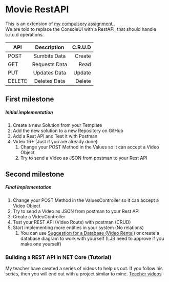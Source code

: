 ﻿# Movie RestAPI

This is an extension of <a href="https://github.com/JuhlerIbsen/CSMovieManager" target="_blank">my compulsory assignment.</a>.<br>
We are told to replace the ConsoleUI with a RestAPI, that should handle c.r.u.d operations.

| API           | Description   | C.R.U.D   |
| ------------- |:-------------:| -----: |
| POST   | Sumbits Data         | Create |
| GET    | Requests Data        | Read   |
| PUT    | Updates Data         | Update |
| DELETE | Deletes Data         | Delete |


## First milestone
##### Initial implementation
1. Create a new Solution from your Template
2. Add the new solution to a new Repository on GitHub
3. Add a Rest API and Test it with Postman
4. Video 16+ (Just if you are already done)
   1. Change your POST Method in the Values so it can accept a Video Object
   2. Try to send a Video as JSON from postman to your Rest API
   
## Second milestone
##### Final implementation
1. Change your POST Method in the ValuesController so it can accept a Video Object
2. Try to send a Video as JSON from postman to your Rest API
3. Create a VideoController
4. Test your REST API (Video Route) with postman (CRUD)
5. Start implementing more entities in your system (No relations)
   1. You can use <a href="https://imgur.com/a/zR5Fk" target="_blank">Suggestion for a Database (Video Rental)</a> or create a database diagram to work with yourself (LJB need to approve if you make one yourself)
   
   
### Building a REST API in NET Core (Tutorial)
My teacher have created a series of videos to help us out. If you follow his series, then you will end out with a project similar to mine.
[Teacher videos](https://www.youtube.com/playlist?list=PL8jcXf-CLpxqNy7VsWPoZmigZZ6E6WKri)


